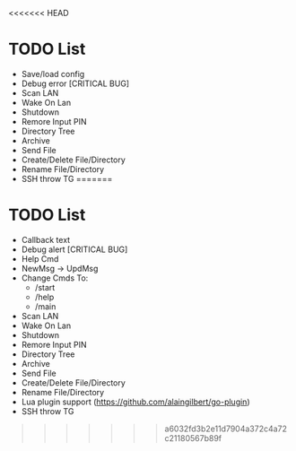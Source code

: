 <<<<<<< HEAD
# TODO List
* Save/load config
* Debug error [CRITICAL BUG]
* Scan LAN
* Wake On Lan
* Shutdown
* Remore Input PIN
* Directory Tree
* Archive
* Send File
* Create/Delete File/Directory
* Rename File/Directory
* SSH throw TG
=======
# TODO List
* Callback text
* Debug alert [CRITICAL BUG]
* Help Cmd
* NewMsg -> UpdMsg
* Change Cmds To:
    * /start
    * /help
    * /main
* Scan LAN
* Wake On Lan
* Shutdown
* Remore Input PIN
* Directory Tree
* Archive
* Send File
* Create/Delete File/Directory
* Rename File/Directory
* Lua plugin support (https://github.com/alaingilbert/go-plugin)
* SSH throw TG
>>>>>>> a6032fd3b2e11d7904a372c4a72c21180567b89f
